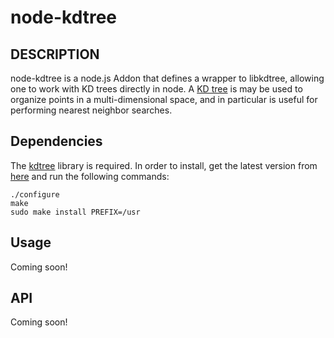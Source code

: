 node-kdtree
====================================

## DESCRIPTION
node-kdtree is a node.js Addon that defines a wrapper to libkdtree, allowing one to work with KD trees directly in node. A [KD tree](http://en.wikipedia.org/wiki/Kd-tree) is may be used to organize points in a multi-dimensional space, and in particular is useful for performing nearest neighbor searches.

## Dependencies
The [kdtree](http://code.google.com/p/kdtree/) library is required. In order to install, get the latest version from [here](http://code.google.com/p/kdtree/downloads/list) and run the following commands:

    ./configure
    make
    sudo make install PREFIX=/usr 

## Usage
Coming soon!

## API
Coming soon!
